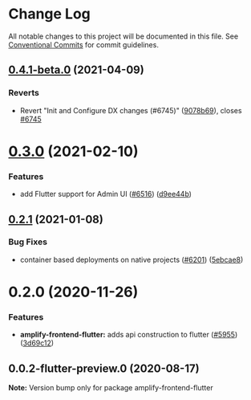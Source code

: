 # Change Log

All notable changes to this project will be documented in this file.
See [Conventional Commits](https://conventionalcommits.org) for commit guidelines.

## [0.4.1-beta.0](https://github.com/aws-amplify/amplify-cli/compare/amplify-frontend-flutter@0.3.0...amplify-frontend-flutter@0.4.1-beta.0) (2021-04-09)


### Reverts

* Revert "Init and Configure DX changes (#6745)" ([9078b69](https://github.com/aws-amplify/amplify-cli/commit/9078b69b5842c99f0624797a5e897353bacb65d0)), closes [#6745](https://github.com/aws-amplify/amplify-cli/issues/6745)





# [0.3.0](https://github.com/aws-amplify/amplify-cli/compare/amplify-frontend-flutter@0.2.1...amplify-frontend-flutter@0.3.0) (2021-02-10)


### Features

* add Flutter  support for Admin UI ([#6516](https://github.com/aws-amplify/amplify-cli/issues/6516)) ([d9ee44b](https://github.com/aws-amplify/amplify-cli/commit/d9ee44be73f43b11da2a07d21fd60108f49b1608))





## [0.2.1](https://github.com/aws-amplify/amplify-cli/compare/amplify-frontend-flutter@0.2.0...amplify-frontend-flutter@0.2.1) (2021-01-08)


### Bug Fixes

* container based deployments on native projects ([#6201](https://github.com/aws-amplify/amplify-cli/issues/6201)) ([5ebcae8](https://github.com/aws-amplify/amplify-cli/commit/5ebcae83625d4626daf4391240b19fb7bd475759))





# 0.2.0 (2020-11-26)


### Features

* **amplify-frontend-flutter:** adds api construction to flutter ([#5955](https://github.com/aws-amplify/amplify-cli/issues/5955)) ([3d69c12](https://github.com/aws-amplify/amplify-cli/commit/3d69c12a26001cc3d9d9be10dee5520797ff7602))





## 0.0.2-flutter-preview.0 (2020-08-17)

**Note:** Version bump only for package amplify-frontend-flutter
